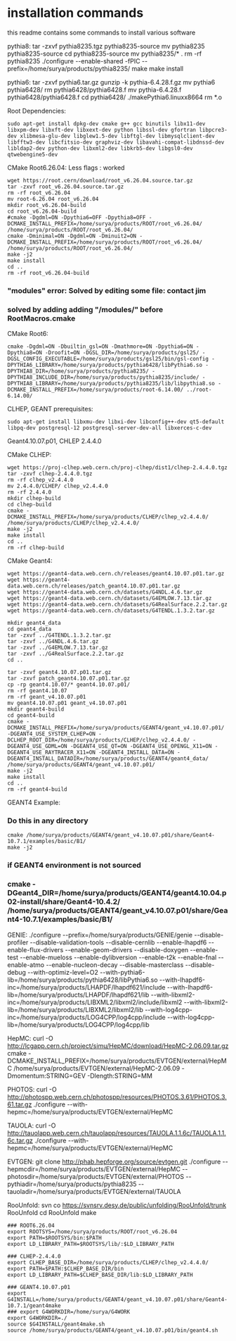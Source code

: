 # installation commands
this readme contains some commands to install various software



pythia8:
tar -zxvf pythia8235.tgz
pythia8235-source
mv pythia8235 pythia8235-source
cd pythia8235-source
mv pythia8235/* .
rm -rf pythia8235
./configure --enable-shared -fPIC --prefix=/home/surya/products/pythia8235/
make
make install


pythia6:
tar -zxvf pythia6.tar.gz
gunzip -k pythia-6.4.28.f.gz
mv pythia6 pythia6428/
rm pythia6428/pythia6428.f
mv pythia-6.4.28.f pythia6428/pythia6428.f
cd pythia6428/
./makePythia6.linuxx8664
rm *.o


Root Dependencies:
```
sudo apt-get install dpkg-dev cmake g++ gcc binutils libx11-dev libxpm-dev libxft-dev libxext-dev python libssl-dev gfortran libpcre3-dev xlibmesa-glu-dev libglew1.5-dev libftgl-dev libmysqlclient-dev libfftw3-dev libcfitsio-dev graphviz-dev libavahi-compat-libdnssd-dev libldap2-dev python-dev libxml2-dev libkrb5-dev libgsl0-dev qtwebengine5-dev
```

CMake Root6.26.04: Less flags : worked
```
wget https://root.cern/download/root_v6.26.04.source.tar.gz
tar -zxvf root_v6.26.04.source.tar.gz
rm -rf root_v6.26.04
mv root-6.26.04 root_v6.26.04
mkdir root_v6.26.04-build
cd root_v6.26.04-build
#cmake -Dgdml=ON -Dpythia6=OFF -Dpythia8=OFF -DCMAKE_INSTALL_PREFIX=/home/surya/products/ROOT/root_v6.26.04/ /home/surya/products/ROOT/root_v6.26.04/
cmake -Dminimal=ON -Dgdml=ON -Dminuit2=ON -DCMAKE_INSTALL_PREFIX=/home/surya/products/ROOT/root_v6.26.04/ /home/surya/products/ROOT/root_v6.26.04/
make -j2
make install
cd ..
rm -rf root_v6.26.04-build
```
### "modules" error: Solved by editing some file: contact jim
### solved by adding adding "/modules/" before RootMacros.cmake



CMake Root6:
```
cmake -Dgdml=ON -Dbuiltin_gsl=ON -Dmathmore=ON -Dpythia6=ON -Dpythia8=ON -Droofit=ON -DGSL_DIR=/home/surya/products/gsl25/ -DGSL_CONFIG_EXECUTABLE=/home/surya/products/gsl25/bin/gsl-config -DPYTHIA6_LIBRARY=/home/surya/products/pythia6428/libPythia6.so -DPYTHIA8_DIR=/home/surya/products/pythia8235/ -DPYTHIA8_INCLUDE_DIR=/home/surya/products/pythia8235/include/ -DPYTHIA8_LIBRARY=/home/surya/products/pythia8235/lib/libpythia8.so -DCMAKE_INSTALL_PREFIX=/home/surya/products/root-6.14.00/ ../root-6.14.00/
```

CLHEP, GEANT prerequisites:
```
sudo apt-get install libxmu-dev libxi-dev libconfig++-dev qt5-default libpq-dev postgresql-12 postgresql-server-dev-all libxerces-c-dev
```

Geant4.10.07.p01, CHLEP 2.4.4.0

CMake CLHEP:
```
wget https://proj-clhep.web.cern.ch/proj-clhep/dist1/clhep-2.4.4.0.tgz
tar -zxvf clhep-2.4.4.0.tgz
rm -rf clhep_v2.4.4.0
mv 2.4.4.0/CLHEP/ clhep_v2.4.4.0
rm -rf 2.4.4.0
mkdir clhep-build
cd clhep-build
cmake -DCMAKE_INSTALL_PREFIX=/home/surya/products/CLHEP/clhep_v2.4.4.0/ /home/surya/products/CLHEP/clhep_v2.4.4.0/
make -j2
make install
cd ..
rm -rf clhep-build
```

CMake Geant4:
```
wget https://geant4-data.web.cern.ch/releases/geant4.10.07.p01.tar.gz
wget https://geant4-data.web.cern.ch/releases/patch_geant4.10.07.p01.tar.gz
wget https://geant4-data.web.cern.ch/datasets/G4NDL.4.6.tar.gz
wget https://geant4-data.web.cern.ch/datasets/G4EMLOW.7.13.tar.gz
wget https://geant4-data.web.cern.ch/datasets/G4RealSurface.2.2.tar.gz
wget https://geant4-data.web.cern.ch/datasets/G4TENDL.1.3.2.tar.gz

mkdir geant4_data
cd geant4_data
tar -zxvf ../G4TENDL.1.3.2.tar.gz 
tar -zxvf ../G4NDL.4.6.tar.gz 
tar -zxvf ../G4EMLOW.7.13.tar.gz 
tar -zxvf ../G4RealSurface.2.2.tar.gz 
cd ..

tar -zxvf geant4.10.07.p01.tar.gz
tar -zxvf patch_geant4.10.07.p01.tar.gz
cp -rp geant4.10.07/* geant4.10.07.p01/
rm -rf geant4.10.07
rm -rf geant_v4.10.07.p01
mv geant4.10.07.p01 geant_v4.10.07.p01
mkdir geant4-build
cd geant4-build
cmake -DCMAKE_INSTALL_PREFIX=/home/surya/products/GEANT4/geant_v4.10.07.p01/ -DGEANT4_USE_SYSTEM_CLHEP=ON -DCLHEP_ROOT_DIR=/home/surya/products/CLHEP/clhep_v2.4.4.0/ -DGEANT4_USE_GDML=ON -DGEANT4_USE_QT=ON -DGEANT4_USE_OPENGL_X11=ON -DGEANT4_USE_RAYTRACER_X11=ON -DGEANT4_INSTALL_DATA=ON -DGEANT4_INSTALL_DATADIR=/home/surya/products/GEANT4/geant4_data/ /home/surya/products/GEANT4/geant_v4.10.07.p01/
make -j2
make install
cd ..
rm -rf geant4-build
```

GEANT4 Example:
### Do this in any directory
```
cmake /home/surya/products/GEANT4/geant_v4.10.07.p01/share/Geant4-10.7.1/examples/basic/B1/
make -j2
```

### if GEANT4 environment is not sourced
### cmake -DGeant4_DIR=/home/surya/products/GEANT4/geant4.10.04.p02-install/share/Geant4-10.4.2/ /home/surya/products/GEANT4/geant_v4.10.07.p01/share/Geant4-10.7.1/examples/basic/B1/




GENIE:
./configure --prefix=/home/surya/products/GENIE/genie --disable-profiler --disable-validation-tools --disable-cernlib --enable-lhapdf6 --enable-flux-drivers --enable-geom-drivers --disable-doxygen --enable-test --enable-mueloss --enable-dylibversion --enable-t2k --enable-fnal --enable-atmo --enable-nucleon-decay --disable-masterclass --disable-debug --with-optimiz-level=O2 --with-pythia6-lib=/home/surya/products/pythia6428/libPythia6.so --with-lhapdf6-inc=/home/surya/products/LHAPDF/lhapdf621/include --with-lhapdf6-lib=/home/surya/products/LHAPDF/lhapdf621/lib --with-libxml2-inc=/home/surya/products/LIBXML2/libxml2/include/libxml2 --with-libxml2-lib=/home/surya/products/LIBXML2/libxml2/lib --with-log4cpp-inc=/home/surya/products/LOG4CPP/log4cpp/include --with-log4cpp-lib=/home/surya/products/LOG4CPP/log4cpp/lib

HepMC:
curl -O http://lcgapp.cern.ch/project/simu/HepMC/download/HepMC-2.06.09.tar.gz
cmake -DCMAKE_INSTALL_PREFIX=/home/surya/products/EVTGEN/external/HepMC /home/surya/products/EVTGEN/external/HepMC-2.06.09 -Dmomentum:STRING=GEV -Dlength:STRING=MM

PHOTOS:
curl -O http://photospp.web.cern.ch/photospp/resources/PHOTOS.3.61/PHOTOS.3.61.tar.gz
./configure --with-hepmc=/home/surya/products/EVTGEN/external/HepMC

TAUOLA:
curl -O http://tauolapp.web.cern.ch/tauolapp/resources/TAUOLA.1.1.6c/TAUOLA.1.1.6c.tar.gz
./configure --with-hepmc=/home/surya/products/EVTGEN/external/HepMC

EVTGEN:
git clone http://phab.hepforge.org/source/evtgen.git
./configure --hepmcdir=/home/surya/products/EVTGEN/external/HepMC --photosdir=/home/surya/products/EVTGEN/external/PHOTOS --pythiadir=/home/surya/products/pythia8235 --tauoladir=/home/surya/products/EVTGEN/external/TAUOLA

RooUnfold:
svn co https://svnsrv.desy.de/public/unfolding/RooUnfold/trunk RooUnfold
cd RooUnfold
make

```
### ROOT6.26.04
export ROOTSYS=/home/surya/products/ROOT/root_v6.26.04
export PATH=$ROOTSYS/bin:$PATH
export LD_LIBRARY_PATH=$ROOTSYS/lib/:$LD_LIBRARY_PATH

### CLHEP-2.4.4.0
export CLHEP_BASE_DIR=/home/surya/products/CLHEP/clhep_v2.4.4.0/
export PATH=$PATH:$CLHEP_BASE_DIR/bin
export LD_LIBRARY_PATH=$CLHEP_BASE_DIR/lib:$LD_LIBRARY_PATH

### GEANT4.10.07.p01
export G4INSTALL=/home/surya/products/GEANT4/geant_v4.10.07.p01/share/Geant4-10.7.1/geant4make
### export G4WORKDIR=/home/surya/G4WORK
export G4WORKDIR=./
source $G4INSTALL/geant4make.sh
source /home/surya/products/GEANT4/geant_v4.10.07.p01/bin/geant4.sh
```

